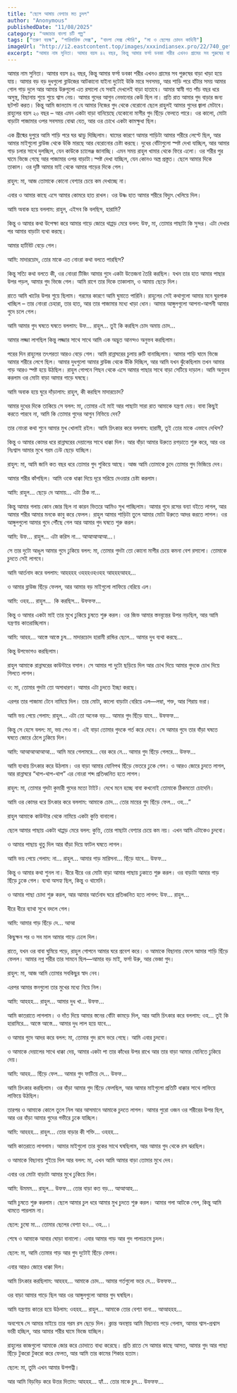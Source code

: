 ```yaml
---
title: "ছেলে আমায় বেশ্যার মত চুদল​"
author: "Anonymous"
publishedDate: "11/08/2025"
category: "অজাচার বাংলা চটি গল্প"
tags: ["তরুণ বয়স্ক", "পারিবারিক সেক্স", "বাংলা সেক্স স্টোরি", "মা ও ছেলের চোদন কাহিনী"]
imageUrl: "http://i2.eastcontent.top/images/xxxindiansex.pro/22/740_gets_fucked.jpg"
excerpt: "আমার নাম সুনিতা। আমার বয়স ৪২ বছর, কিন্তু আমার ফর্সা ডবকা শরীর এখনও গ্রামের সব পুরুষের বাড়া খাড়া হয়ে যায়। আমার বড় বড় দুধগুলো ব্লাউজের আটকানো যাইনা দুটোই উকি মারে সবসময়, আর শাড়ি পরে হাঁটার সময় আমার গোল..."
---
```


আমার নাম সুনিতা। আমার বয়স ৪২ বছর, কিন্তু আমার ফর্সা ডবকা শরীর এখনও গ্রামের সব পুরুষের বাড়া খাড়া হয়ে যায়। আমার বড় বড় দুধগুলো ব্লাউজের আটকানো যাইনা দুটোই উকি মারে সবসময়, আর শাড়ি পরে হাঁটার সময় আমার গোল গাড় দুলে আর আমার উরুগুলো এত রসালো যে সবাই দেখলেই বাড়া হাতাবে। আমার স্বামী গত পাঁচ বছর ধরে অসুস্থ, বিছানায় শুয়ে শুয়ে শ্বাস নেয়। আমার গুদের আগুন নেভানোর কেউ ছিল না। প্রতি রাত আমার গুদ বাড়ার জন্য ছটপট করত। কিন্তু আমি জানতাম না যে আমার নিজের গুদ থেকে বেরোনো ছেলে রাহুলই আমার গুদের জ্বালা মেটাবে। রাহুলের বয়স ২০ বছর – আর এমন একটা বাড়া বানিয়েছে যেকোনো মাগীর গুদ ছিঁড়ে ফেলতে পারে। ওর কালো, মোটা বাড়াটা পাজামার ওপর সবসময় বোঝা যেত, আর ওর চোখে একটা কামক্ষুধা ছিল।


এক গ্রীষ্মের দুপুরে আমি শাড়ি পরে ঘর ঝাড়ু দিচ্ছিলাম। ঘামের কারণে আমার শাড়িটা আমার শরীরে লেপ্টে ছিল, আর আমার মাইগুলো ব্লাউজ থেকে উকি মারছে আর বেরোনোর চেষ্টা করছে। দুধের বোঁটাগুলো স্পষ্ট দেখা যাচ্ছিল, আর আমার গাড় চলার সাথে দুলচ্ছিল, যেন কাউকে চ্যালেঞ্জ জানাচ্ছি। এমন সময় রাহুল খামার থেকে ফিরে এলো। ওর শরীর পুর ঘামে ভিজে গেছে আর পাজামার ওপর বাড়াটা।স্পষ্ট দেখা যাচ্ছিল, যেন কোনও অস্ত্র প্রস্তুত। ছেলে আমার দিকে তাকাল। ওর দৃষ্টি আমার মাই থেকে আমার গাড়ের দিকে গেল।


রাহুল: মা, আজ তোমাকে কোনো বেশ্যার চেয়ে কম দেখাচ্ছে না।

এবার ও আমার কাছে এসে আমার কোমরে হাত রাখল। ওর উষ্ণ হাত আমার শরীরে বিদ্যুৎ খেলিয়ে দিল।

আমি অবাক হয়ে বললাম: রাহুল, এইসব কি বলছিস, হারামি?

কিন্তু ও আমার কথা উপেক্ষা করে আমার গাড়ে জোরে থাপ্পড় মেরে বলল: উফ, মা, তোমার পাছাটা কি সুন্দর। এটা দেখার পর আমার বাড়াটা ব্যথা করছে।


আমার হার্টবিট বেড়ে গেল।

আমি: মাদারচোদ, তোর মাকে এত নোংরা কথা বলতে পারছিস?

কিন্তু সত্যি কথা বলতে কী, ওর নোংরা টিজিং আমার গুদে একটা উত্তেজনা তৈরি করছিল। যখন তার হাত আমার পাছার উপর পড়ল, আমার গুদ ভিজে গেল। আমি রাগে তার দিকে তাকালাম, ও আমায় ছেড়ে দিল।


রাতে আমি খাটের উপর শুয়ে ছিলাম। গরমের কারণে আমি ঘুমাতে পারিনি। রাহুলের সেই কথাগুলো আমার মনে ঘুরপাক খাচ্ছিল – তার নোংরা চেহারা, তার হাত, আর তার পাজামার মধ্যে খাড়া ধোন। আমার আঙ্গুলগুলো আপনা-আপনী আমার গুদে চলে গেল।

আমি আমার গুদ ঘষতে ঘষতে বললাম: উফ… রাহুল… তুই কি করছিস চোদ অমায় চোদ…

আমার লজ্জা লাগছিল কিন্তু লজ্জার সাথে সাথে আমি এক অদ্ভুত আনন্দও অনুভব করছিলাম।


পরের দিন রাহুলের তৎপরতা আরও বেড়ে গেল। আমি রান্নাঘরের চুলায় রুটি বানাচ্ছিলাম। আমার শাড়ি ঘামে ভিজে আমার শরীরে লেগে ছিল। আমার দুধগুলো আমার ব্লাউজ থেকে উঁকি দিচ্ছিল, আর আমি যখন ঝুঁকেছিলাম তখন আমার গাড় আরও স্পষ্ট হয়ে উঠছিল। রাহুল গোপনে পিছন থেকে এসে আমার পাছার সাথে বাড়া সেটিয়ে দাড়াল। আমি অনুভব করলাম ওর মোটা বাড়া আমার গাড়ে ঘষছে।

আমি অবাক হয়ে ঘুরে দাঁড়ালাম: রাহুল, কী করছিস মাদারচোদ?

আমার দুধের দিকে তাকিয়ে সে বলল: মা, তোমার এই মাই আর পাছাটা সারা রাত আমাকে যন্ত্রণা দেয়। বাবা কিছুই করতে পারবে না, আমি কি তোমার গুদের আগুন নিভিয়ে দেব?

তার নোংরা কথা শুনে আমার মুখ খোলাই রইল। আমি চিৎকার করে বললাম: হারামী, তুই তোর মাকে এভাবে দেখিস?

কিন্তু ও আমার কোমর ধরে রান্নাঘরের দেয়ালের সাথে ধাক্কা দিল। আর বাঁড়া আমার উরুতে রগড়াতে শুরু করে, আর ওর নিঃশ্বাস আমার মুখে গরম ঢেউ ছেড়ে যাচ্ছিল।

রাহুল: মা, আমি জানি কত বছর ধরে তোমার গুদ শুকিয়ে আছে। আজ আমি তোমাকে চুদে তোমার গুদ ভিজিয়ে দেব।


আমার শরীর কাঁপছিল। আমি ওকে ধাক্কা দিয়ে দূরে সরিয়ে দেওয়ার চেষ্টা করলাম।

আমি: রাহুল… ছেড়ে দে আমায়… এটা ঠিক না…

কিন্তু আমার গলায় কোন জোর ছিল না কারন ভিতরে আমিও সুখ পাচ্ছিলাম। আমার গুদে রসের বন্যা বইতে লাগল, আর আমার শরীর আমার মনকে কাবু করে ফেলল। রাহুল আমার শাড়িটা তুলে আমার মোটা উরুতে আদর করতে লাগল। ওর আঙ্গুলগুলো আমার গুদে পৌঁছে গেল আর আমার গুদ ঘষতে শুরু করল।

আমি: উফ… রাহুল… এটা করিস না… আআআআআ…।

সে তার দুটো আঙুল আমার গুদে ঢুকিয়ে বলল: মা, তোমার গুদটা তো কোনো মাগীর চেয়ে কমনা বেশ রসালো। তোমাকে চুদতে সেই লাগবে।

আমি আর্তনাদ করে বললাম: আহহহহ ওহহহওহওহহ আহহহআহহ…

ও আমার ব্লাউজ ছিঁড়ে ফেলল, আর আমার বড় মাইগুলো লাফিয়ে বেরিয়ে এল।

আমি: ওহহ… রাহুল…  কি করছিস… উফফফ…

কিন্তু ও আমার একটা মাই তার মুখে ঢুকিয়ে চুষতে শুরু করল। ওর জিভ আমার স্তনবৃন্তের উপর নড়ছিল, আর আমি যন্ত্রণায় কাতরাচ্ছিলাম।

আমি: আহহ… আস্তে আস্তে চুষ… মাদারচোদ হারামী রান্ডির ছেলে… আমার দুধ ব্যথা করছে…

কিন্তু উপভোগও করছিলাম।


রাহুল আমাকে রান্নাঘরের কাউন্টারে বসাল। সে আমার পা দুটো ছড়িয়ে দিল আর চোখ দিয়ে আমার গুদকে চোখ দিয়ে গিলতে লাগল।

ও: মা, তোমার গুদটা তো অসাধারণ। আমার এটা চুদতে ইচ্ছা করছে।

এরপর তার পাজামা টেনে নামিয়ে দিল। তার মোটা, কালো বাড়াটা বেরিয়ে এল—লম্বা, শক্ত, আর শিরায় ভরা।

আমি ভয় পেয়ে গেলাম: রাহুল… এটা তো অনেক বড়… আমার গুদ ছিঁড়ে যাবে… উফফফ…

কিন্তু সে হেসে বলল: মা, ভয় পেও না। এই বাড়া তোমার গুদকে গর্ত করে দেবে। সে আমার গুদে তার বাঁড়া ঘষতে ঘষতে জোরে ঠেলে ঢুকিয়ে দিল।

আমি: আআআআআআ… আমি মরে গেলামরে… বের করে নে… আমার গুদ ছিঁড়ে গেলরে… উফফ…

আমি ব্যথায় চিৎকার করে উঠলাম। ওর বাড়া আমার যোনিপথ ছিঁড়ে ভেতরে ঢুকে গেল। ও আরও জোরে চুদতে লাগল, আর রান্নাঘরে “থাপ-থাপ-থাপ” এর নোংরা শব্দ প্রতিধ্বনিত হতে লাগল।

রাহুল: মা, তোমার গুদটা কুমারী গুদের মতো টাইট। দেখে মনে হচ্ছে বাবা কখনোই তোমাকে ঠিকমতো চোদেনি।

আমি ওর কোমর ধরে চিৎকার করে বললাম: আমাকে চোদ… তোর মায়ের গুদ ছিঁড়ে ফেল… ওহ…”


রাহুল আমাকে কাউন্টার থেকে নামিয়ে একটা কুত্তি বানালো।

ছেলে আমার পাছায় একটা থাপ্পড় মেরে বলল: কুত্তি, তোর পাছাটা বেশ্যার চেয়ে কম নয়। এখন আমি এটাকেও চুদবো।

ও আমার পাছায় থুতু দিল আর বাঁড়া দিয়ে ফাটল ঘষতে লাগল।

আমি ভয় পেয়ে গেলাম: না… রাহুল… আমার গাড় মারিসনা… ছিঁড়ে যাবে… উফফ…

কিন্তু ও আমার কথা শুনল না। ধীরে ধীরে ওর মোটা বাড়া আমার পাছায় ঢুকাতে শুরু করল। ওর বাড়াটা আমার গাড় ছিঁড়ে ঢুকে গেল। ব্যথা অসহ্য ছিল, কিন্তু ও থামেনি।

ও আমার পাছা চোদা শুরু করল, আর আমার আর্তনাদ ঘরে প্রতিধ্বনিত হতে লাগল: উফ… রাহুল…

ধীরে ধীরে ব্যাথা সুখে বদলে গেল।

আমি: আমার গাড় ছিঁড়ে দে… আআ

কিছুক্ষন পর ও সব মাল আমার গাড়ে ঢেলে দিল।


রাতে, যখন ওর বাবা ঘুমিয়ে পড়ে, রাহুল গোপনে আমার ঘরে প্রবেশ করে। ও আমাকে বিছানায় ফেলে আমার শাড়ি ছিঁড়ে ফেলল। আমার নগ্ন শরীর তার সামনে ছিল—আমার বড় মাই, ফর্সা উরু, আর ভেজা গুদ।

রাহুল: মা, আজ আমি তোমার সবকিছুর স্বাদ নেব।

এরপর আমার স্তনগুলো তার মুখের মধ্যে নিয়ে নিল।

আমি: আহহহ… রাহুল… আমার দুধ খা… উফফ…

আমি কাতরাতে লাগলাম। ও দাঁত দিয়ে আমার স্তনের বোঁটা কামড়ে দিল, আর আমি চিৎকার করে বললাম: ওহ… তুই কি হারামিরে… আস্তে আস্তে… আমার দুধ লাল হয়ে যাবে…

ও আমার গুদে আদর করে বলল: মা, তোমার গুদ রসে ভরে গেছে। আমি এবার চুদবো।

ও আমাকে দেয়ালের সাথে ধাক্কা দেয়, আমার একটা পা তার কাঁধের উপর রাখে আর তার বাড়া আমার যোনিতে ঢুকিয়ে দেয়।

আমি: আহহ… ছিঁড়ে ফেল… আমার গুদ ফাটিয়ে দে… উফফ…

আমি চিৎকার করছিলাম। ওর বাঁড়া আমার গুদ ছিঁড়ে ফেলছিল, আর আমার মাইগুলো প্রতিটি ধাক্কার সাথে লাফিয়ে লাফিয়ে উঠছিল।


তারপর ও আমাকে কোলে তুলে নিল আর আসমানে আমাকে চুদতে লাগল। আমার পুরো ওজন ওর শরীরের উপর ছিল, আর ওর বাঁড়া আমার গুদের গভীরে ঢুকে যাচ্ছিল।

আমি: আহহহ… রাহুল… তোর বাড়ার কী শক্তি… ওহহহ…

আমি কাতরাতে লাগলাম। আমার মাইগুলো তার বুকের সাথে ঘষছিলাম, আর আমার গুদ থেকে রস ঝরছিল।

ও আমাকে বিছানায় শুইয়ে দিল আর বলল: মা, এখন আমি আমার বাড়া তোমার মুখে দেব।

এবার ওর মোটা বাড়াটা আমার মুখে ঢুকিয়ে দিল।

আমি: উমমম… রাহুল… উফফ… তোর বাড়া কত বড়… আআআহ…

আমি চুষতে শুরু করলাম। ছেলে আমার চুল ধরে আমার মুখ চুদতে শুরু করল। আমার গলা আটকে গেল, কিন্তু আমি থামতে পারলাম না।

ছেলে: চুষো মা… তোমার ছেলের বেশ্যা হও… ওহ…।

শেষে ও আমাকে আবার ঘোড়া বানালো। এবার আমার গাড় আর গুদ পালাক্রমে চুদল।

ছেলে: মা, আমি তোমার গাড় আর গুদ দুটোই ছিঁড়ে ফেলব।

এবার আরও জোরে ধাক্কা দিল।

আমি চিৎকার করছিলাম: আহহহ… আমাকে চোদ… আমার গর্তগুলো ভরে দে… উফফফ…

ওর বাড়া আমার গাড়ে ছিল আর ওর আঙ্গুলগুলো আমার গুদ ঘষছিল।

আমি যন্ত্রণায় কাতর হয়ে উঠলাম: ওহহহ… রাহুল… আমাকে তোর বেশ্যা বানা… আআহহহ…

অবশেষে সে আমার মাইয়ে তার গরম রস ছেড়ে দিল। ক্লান্ত অবস্থায় আমি বিছানায় পড়ে গেলাম, আমার শ্বাস-প্রশ্বাস ভারী হচ্ছিল, আর আমার শরীর ঘামে ভিজে যাচ্ছিল।


রাহুলের কাজগুলো আমাকে জোর করে চোদাতে বাধ্য করেছে। প্রতি রাতে সে আমার কাছে আসত, আমার গুদ আর পাছা ছিঁড়ে টুকরো টুকরো করে ফেলত, আর আমি তার কামের শিকার হতাম।

ছেলে: মা, তুমি এখন আমার উপপত্নী।

আর আমি বিড়বিড় করে উত্তর দিতাম: আহহহ… হ্যাঁ… তোর মাকে চুদ… উফফফ…
